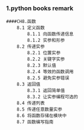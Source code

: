 ### 1.python books remark
    ####CH8.函数
        8.1 定义函数
            8.1.1 向函数传递信息
            8.1.2 实参和形参
        8.2 传递实参
            8.2.1 位置实参
            8.2.2 关键字实参
            8.2.3 默认值
            8.2.4 等效的函数调用
            8.2.5 避免实参错误
        8.3 返回值
            8.3.1 返回简单值
            8.3.2 让实参编程可选的
        8.4 传递列表
        8.5 传递任意数量实参
        8.6 将函数存储在模块中
        8.7 函数编写指南
